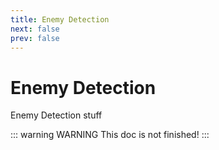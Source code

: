 ```yaml
---
title: Enemy Detection
next: false
prev: false
---
```


# Enemy Detection

Enemy Detection stuff

::: warning WARNING
This doc is not finished!
:::